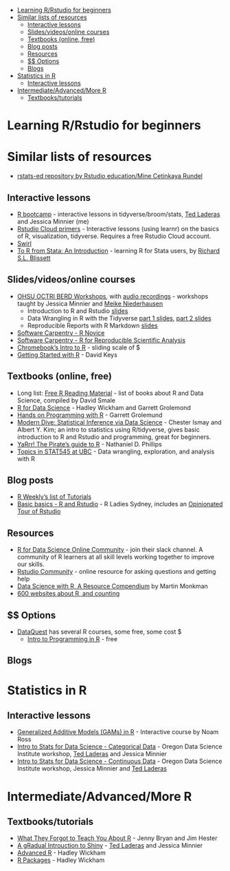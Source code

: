 -   [Learning R/Rstudio for beginners](#learning-rrstudio-for-beginners)
-   [Similar lists of resources](#similar-lists-of-resources)
    -   [Interactive lessons](#interactive-lessons)
    -   [Slides/videos/online courses](#slidesvideosonline-courses)
    -   [Textbooks (online, free)](#textbooks-online-free)
    -   [Blog posts](#blog-posts)
    -   [Resources](#resources)
    -   [$$ Options](#options)
    -   [Blogs](#blogs)
-   [Statistics in R](#statistics-in-r)
    -   [Interactive lessons](#interactive-lessons-1)
-   [Intermediate/Advanced/More R](#intermediateadvancedmore-r)
    -   [Textbooks/tutorials](#textbookstutorials)

<!-- The .md file is generated from a .Rmd file, please edit the .Rmd file! -->
Learning R/Rstudio for beginners
================================

Similar lists of resources
==========================

-   [rstats-ed repository by Rstudio education/Mine Cetinkaya
    Rundel](https://github.com/rstudio-education/rstats-ed)

Interactive lessons
-------------------

-   [R bootcamp](https://t.co/GEXiDgm5nG) - interactive lessons in
    tidyverse/broom/stats, [Ted Laderas](https://laderast.github.io/)
    and Jessica Minnier (me)
-   [Rstudio Cloud primers](https://t.co/FQMcHOpb42) - Interactive
    lessons (using learnr) on the basics of R, visualization, tidyverse.
    Requires a free Rstudio Cloud account.
-   [Swirl](https://swirlstats.com/)
-   [To R from Stata: An
    Introduction](https://rslbliss.shinyapps.io/R_from_Stata/) -
    learning R for Stata users, by [Richard S.L.
    Blissett](http://rslblissett.com/)

Slides/videos/online courses
----------------------------

-   [OHSU OCTRI BERD
    Workshops](https://github.com/jminnier/berd_r_courses), with [audio
    recordings](https://echo360.org/section/aefe4e1c-c635-4a3b-bf99-ce6439184f5f/public) -
    workshops taught by Jessica Minnier and [Meike
    Niederhausen](https://github.com/Niederhausen)
    -   Introduction to R and Rstudio
        [slides](https://jminnier-berd-r-courses.netlify.com/01-getting-started/01_getting_started_slides.html)
    -   Data Wrangling in R with the Tidyverse [part 1
        slides](https://jminnier-berd-r-courses.netlify.com/02-data-wrangling-tidyverse/02_data_wrangling_slides_part1.html),
        [part 2
        slides](https://jminnier-berd-r-courses.netlify.com/02-data-wrangling-tidyverse/02_data_wrangling_slides_part2.html#1)
    -   Reproducible Reports with R Markdown
        [slides](https://jminnier-berd-r-courses.netlify.com/03-rmarkdown/03_rmarkdown_slides.html)
-   [Software Carpentry - R
    Novice](https://swcarpentry.github.io/r-novice-inflammation/)
-   [Software Carpentry - R for Reproducible Scientific
    Analysis](https://swcarpentry.github.io/r-novice-gapminder/)
-   [Chromebook’s Intro to
    R](https://leanpub.com/universities/courses/jhu/cbds-intro-r) -
    sliding scale of $
-   [Getting Started with
    R](https://rfortherestofus.com/courses/getting-started/) - David
    Keys

Textbooks (online, free)
------------------------

-   Long list: [Free R Reading
    Material](https://committedtotape.shinyapps.io/freeR/) - list of
    books about R and Data Science, compiled by David Smale
-   [R for Data Science](https://r4ds.had.co.nz/) - Hadley Wickham and
    Garrett Grolemond
-   [Hands on Programming with
    R](https://rstudio-education.github.io/hopr/index.html) - Garrett
    Grolemund
-   [Modern Dive: Statistical Inference via Data
    Science](https://moderndive.com/) - Chester Ismay and Albert Y. Kim;
    an intro to statistics using R/tidyverse, gives basic introduction
    to R and Rstudio and programming, great for beginners.
-   [YaRrr! The Pirate’s guide to
    R](https://bookdown.org/ndphillips/YaRrr/) - Nathaniel D. Phillips
-   [Topics in STAT545 at UBC](https://stat545.com/topics.html) - Data
    wrangling, exploration, and analysis with R

Blog posts
----------

-   [R Weekly’s list of Tutorials](https://rweekly.org/2017-20.html)
-   [Basic basics - R and
    Rstudio](http://rladiessydney.org/post/2018/11/05/basicbasics/) - R
    Ladies Sydney, includes an [Opinionated Tour of
    Rstudio](http://rladiessydney.org/post/2018/11/05/basicbasics-1/)

Resources
---------

-   [R for Data Science Online
    Community](https://www.rfordatasci.com/) - join their slack channel.
    A community of R learners at all skill levels working together to
    improve our skills.
-   [Rstudio Community](https://community.rstudio.com/) - online
    resource for asking questions and getting help
-   [Data Science with R, A Resource
    Compendium](https://bookdown.org/martin_monkman/DataScienceResources_book/)
    by Martin Monkman
-   [600 websites about R, and
    counting](https://www.datasciencecentral.com/profiles/blogs/600-websites-about-r)

$$ Options
----------

-   [DataQuest](https://www.dataquest.io/directory/) has several R
    courses, some free, some cost $
    -   [Intro to Programming in
        R](https://www.dataquest.io/course/intro-to-r/) - free

Blogs
-----

Statistics in R
===============

Interactive lessons
-------------------

-   [Generalized Additive Models (GAMs) in
    R](https://noamross.github.io/gams-in-r-course/) - Interactive
    course by Noam Ross
-   [Intro to Stats for Data Science - Categorical
    Data](https://minnier.shinyapps.io/ODSI_categoricalData/) - Oregon
    Data Science Institute workshop, [Ted
    Laderas](https://laderast.github.io/) and Jessica Minnier
-   [Intro to Stats for Data Science - Continuous
    Data](https://minnier.shinyapps.io/ODSI_continuousData/) - Oregon
    Data Science Institute workshop, Jessica Minnier and [Ted
    Laderas](https://laderast.github.io/)

Intermediate/Advanced/More R
============================

Textbooks/tutorials
-------------------

-   [What They Forgot to Teach You About
    R](https://whattheyforgot.org/) - Jenny Bryan and Jim Hester
-   [A gRadual Introuction to
    Shiny](https://laderast.github.io/gradual_shiny/) - [Ted
    Laderas](https://laderast.github.io/) and Jessica Minnier
-   [Advanced R](https://adv-r.hadley.nz/) - Hadley Wickham
-   [R Packages](http://r-pkgs.had.co.nz/) - Hadley Wickham

